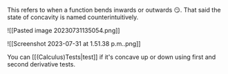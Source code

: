  This refers to when a function bends inwards or outwards 😏. That said the state of concavity is named counterintuitively.  


![[Pasted image 20230731135054.png]]

![[Screenshot 2023-07-31 at 1.51.38 p.m..png]]


You can [[(Calculus)Tests|test]]  if it's concave up or down using first and second derivative tests.